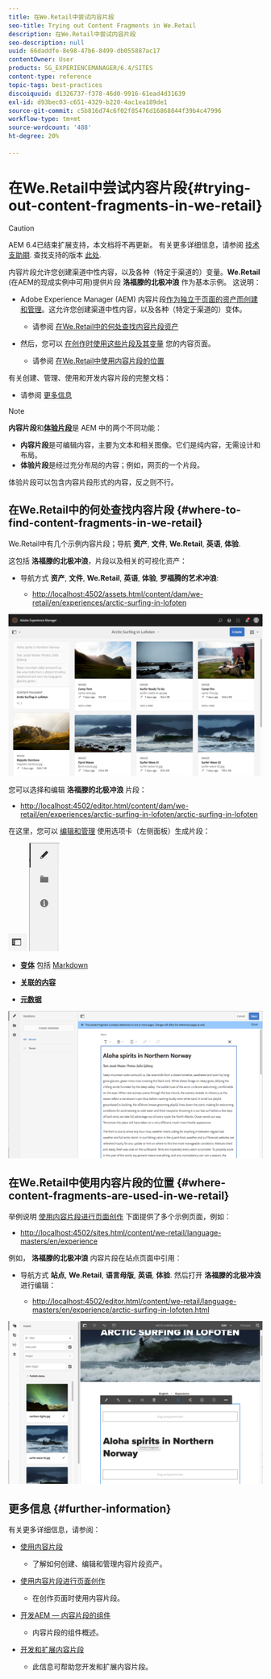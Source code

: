 ```yaml
---
title: 在We.Retail中尝试内容片段
seo-title: Trying out Content Fragments in We.Retail
description: 在We.Retail中尝试内容片段
seo-description: null
uuid: 66daddfe-8e98-47b6-8499-db055887ac17
contentOwner: User
products: SG_EXPERIENCEMANAGER/6.4/SITES
content-type: reference
topic-tags: best-practices
discoiquuid: d1326737-f378-46d0-9916-61ead4d31639
exl-id: d93bec03-c651-4329-b220-4ac1ea189de1
source-git-commit: c5b816d74c6f02f85476d16868844f39b4c47996
workflow-type: tm+mt
source-wordcount: '488'
ht-degree: 20%

---
```


# 在We.Retail中尝试内容片段{#trying-out-content-fragments-in-we-retail}

>[!CAUTION]
>
>AEM 6.4已结束扩展支持，本文档将不再更新。 有关更多详细信息，请参阅 [技术支助期](https://helpx.adobe.com/cn/support/programs/eol-matrix.html). 查找支持的版本 [此处](https://experienceleague.adobe.com/docs/).

内容片段允许您创建渠道中性内容，以及各种（特定于渠道的）变量。**We.Retail** (在AEM的现成实例中可用)提供片段 **洛福滕的北极冲浪** 作为基本示例。 这说明：

* Adobe Experience Manager (AEM) 内容片段[作为独立于页面的资产而创建和管理](/help/assets/content-fragments.md)。这允许您创建渠道中性内容，以及各种（特定于渠道的）变体。

   * 请参阅 [在We.Retail中的何处查找内容片段资产](#where-to-find-content-fragments-in-we-retail)

* 然后，您可以 [在创作时使用这些片段及其变量](/help/sites-authoring/content-fragments.md) 您的内容页面。

   * 请参阅 [在We.Retail中使用内容片段的位置](#where-content-fragments-are-used-in-we-retail)

有关创建、管理、使用和开发内容片段的完整文档：

* 请参阅 [更多信息](#further-information)

>[!NOTE]
>
>**内容片段**&#x200B;和&#x200B;**[体验片段](/help/sites-authoring/experience-fragments.md)**&#x200B;是 AEM 中的两个不同功能：
>
>* **内容片段**&#x200B;是可编辑内容，主要为文本和相关图像。它们是纯内容，无需设计和布局。
>* **体验片段**&#x200B;是经过充分布局的内容；例如，网页的一个片段。
>
>体验片段可以包含内容片段形式的内容，反之则不行。

## 在We.Retail中的何处查找内容片段 {#where-to-find-content-fragments-in-we-retail}

We.Retail中有几个示例内容片段；导航 **资产**, **文件**, **We.Retail**, **英语**, **体验**.

这包括 **洛福滕的北极冲浪**，片段以及相关的可视化资产：

* 导航方式 **资产**, **文件**, **We.Retail**, **英语**, **体验**, **罗福腾的艺术冲浪**:

   * [http://localhost:4502/assets.html/content/dam/we-retail/en/experiences/arctic-surfing-in-lofoten](http://localhost:4502/assets.html/content/dam/we-retail/en/experiences/arctic-surfing-in-lofoten)

![cf-44](assets/cf-44.png)

您可以选择和编辑 **洛福滕的北极冲浪** 片段：

* [http://localhost:4502/editor.html/content/dam/we-retail/en/experiences/arctic-surfing-in-lofoten/arctic-surfing-in-lofoten](http://localhost:4502/editor.html/content/dam/we-retail/en/experiences/arctic-surfing-in-lofoten/arctic-surfing-in-lofoten)

在这里，您可以 [编辑和管理](/help/assets/content-fragments.md) 使用选项卡（左侧面板）生成片段：

![](do-not-localize/cf-45-aa.png) ![](do-not-localize/cf-45-a.png)

* **[变体](/help/assets/content-fragments-variations.md)** 包括 [Markdown](/help/assets/content-fragments-markdown.md)

* **[关联的内容](/help/assets/content-fragments-assoc-content.md)**
* **[元数据](/help/assets/content-fragments-metadata.md)**

![cf-46](assets/cf-46.png)

## 在We.Retail中使用内容片段的位置 {#where-content-fragments-are-used-in-we-retail}

举例说明 [使用内容片段进行页面创作](/help/sites-authoring/content-fragments.md) 下面提供了多个示例页面，例如：

* [http://localhost:4502/sites.html/content/we-retail/language-masters/en/experience](http://localhost:4502/sites.html/content/we-retail/language-masters/en/experience)

例如， **洛福滕的北极冲浪** 内容片段在站点页面中引用：

* 导航方式 **站点**, **We.Retail**, **语言母版**, **英语**, **体验**. 然后打开 **洛福滕的北极冲浪** 进行编辑：

   * [http://localhost:4502/editor.html/content/we-retail/language-masters/en/experience/arctic-surfing-in-lofoten.html](http://localhost:4502/editor.html/content/we-retail/language-masters/en/experience/arctic-surfing-in-lofoten.html)

![cf-53](assets/cf-53.png)

## 更多信息 {#further-information}

有关更多详细信息，请参阅：

* [使用内容片段](/help/assets/content-fragments.md)

   * 了解如何创建、编辑和管理内容片段资产。

* [使用内容片段进行页面创作](/help/sites-authoring/content-fragments.md)

   * 在创作页面时使用内容片段。

* [开发AEM — 内容片段的组件](/help/sites-developing/components-content-fragments.md)

   * 内容片段的组件概述。

* [开发和扩展内容片段](/help/sites-developing/customizing-content-fragments.md)

   * 此信息可帮助您开发和扩展内容片段。

